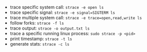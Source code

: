 * trace specific system call: `strace -e open ls`
* trace specific signal: `strace -e signal=SIGTERM ls`
* trace multiple system call: `strace -e trace=open,read,write ls`
* follow forks: `strace -f ls`
* trace output: `strace -o output.txt ls`
* trace a specific running linux process: `sudo strace -p <pid>`
* print timestamp: `strace -t ls`
* generate stats: `strace -c ls`